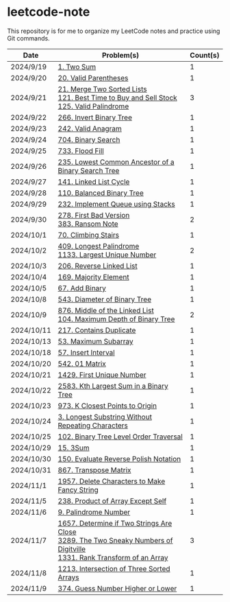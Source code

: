 # leetcode-note

This repository is for me to organize my LeetCode notes and practice using Git commands. 

| Date | Problem(s) | Count(s) |
| ---- | ---------- | -------- |
| 2024/9/19 | [1. Two Sum](1-twoSum.md) | 1 |
| 2024/9/20 | [20. Valid Parentheses](20-isValid.md) | 1 |
| 2024/9/21 | [21. Merge Two Sorted Lists](21-mergeTwoLists.md) </br> [121. Best Time to Buy and Sell Stock](121-maxProfit.md) </br> [125. Valid Palindrome](125-isPalindrome.md) | 3 |
| 2024/9/22 | [266. Invert Binary Tree](226-invertTree.md) | 1 |
| 2024/9/23 | [242. Valid Anagram](242-isAnagram.md) | 1 |
| 2024/9/24 | [704. Binary Search](704-search.md) | 1 |
| 2024/9/25 | [733. Flood Fill](733-floodFill.md) | 1 |
| 2024/9/26 | [235. Lowest Common Ancestor of a Binary Search Tree](235-lowestCommonAncestor.md) | 1 |
| 2024/9/27 | [141. Linked List Cycle](141-hasCycle.md) | 1 |
| 2024/9/28 | [110. Balanced Binary Tree](110-isBalanced.md) | 1 |
| 2024/9/29 | [232. Implement Queue using Stacks](232-MyQueue.md) | 1 |
| 2024/9/30 | [278. First Bad Version](278-firstBadVersion.md) </br> [383. Ransom Note](383-canConstruct.md) | 2 |
| 2024/10/1 | [70. Climbing Stairs](70-climbStairs.md) | 1 |
| 2024/10/2 | [409. Longest Palindrome](409-longestPalindrome.md) </br> [1133. Largest Unique Number](1133-largestUniqueNumber.md) | 2 |
| 2024/10/3 | [206. Reverse Linked List](206-reverseList.md) | 1 |
| 2024/10/4 | [169. Majority Element](169-majorityElement.md) | 1 |
| 2024/10/5 | [67. Add Binary](67-addBinary.md) | 1 |
| 2024/10/8 | [543. Diameter of Binary Tree](543-diameterOfBinaryTree.md) | 1 |
| 2024/10/9 | [876. Middle of the Linked List](876-middleNode.md) </br> [104. Maximum Depth of Binary Tree](104-maxDepth.md) | 2 |
| 2024/10/11 | [217. Contains Duplicate](217-containsDuplicate.md) | 1 |
| 2024/10/13 | [53. Maximum Subarray](53-maxSubArray.md) | 1 |
| 2024/10/18 | [57. Insert Interval](57-insert.md) | 1 |
| 2024/10/20 | [542. 01 Matrix](542-updateMatrix.md) | 1 |
| 2024/10/21 | [1429. First Unique Number](1429-FirstUnique.md) | 1 |
| 2024/10/22 | [2583. Kth Largest Sum in a Binary Tree](2583-kthLargestLevelSum.md) | 1 |
| 2024/10/23 | [973. K Closest Points to Origin](973-kClosest.md) | 1 |
| 2024/10/24 | [3. Longest Substring Without Repeating Characters](3-lengthOfLongestSubstring.md) | 1 |
| 2024/10/25 | [102. Binary Tree Level Order Traversal](102-levelOrder.md) | 1 |
| 2024/10/29 | [15. 3Sum](15-threeSum.md) | 1 |
| 2024/10/30 | [150. Evaluate Reverse Polish Notation](150-evalRPN.md) | 1 |
| 2024/10/31 | [867. Transpose Matrix](867-transpose.md) | 1 | 
| 2024/11/1 | [1957. Delete Characters to Make Fancy String](1957-makeFancyString.md) | 1 |
| 2024/11/5 | [238. Product of Array Except Self](238-productExceptSelf.md) | 1 |
| 2024/11/6 | [9. Palindrome Number](9-isPalindrome.md) | 1 |
| 2024/11/7 | [1657. Determine if Two Strings Are Close](1657-closeStrings.md) </br> [3289. The Two Sneaky Numbers of Digitville](3289-getSneakyNumbers.md) </br> [1331. Rank Transform of an Array](1331-arrayRankTransform.md)| 3 |
| 2024/11/8 | [1213. Intersection of Three Sorted Arrays](1213-arraysIntersection.md) | 1 |
| 2024/11/9 | [374. Guess Number Higher or Lower](374-guessNumber.md) | 1 |

